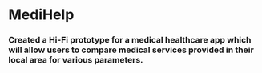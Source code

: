 # MediHelp

### Created a Hi-Fi prototype for a medical healthcare app which will allow users to compare medical services provided in their local area for various parameters.
